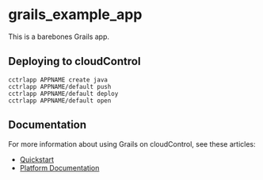 # grails_example_app

This is a barebones Grails app.

## Deploying to cloudControl

```
cctrlapp APPNAME create java
cctrlapp APPNAME/default push
cctrlapp APPNAME/default deploy
cctrlapp APPNAME/default open
```

## Documentation

For more information about using Grails on cloudControl, see these articles:

- [Quickstart](https://www.cloudcontrol.com/dev-center/Quickstart)
- [Platform Documentation](https://www.cloudcontrol.com/dev-center/Platform%20Documentation)